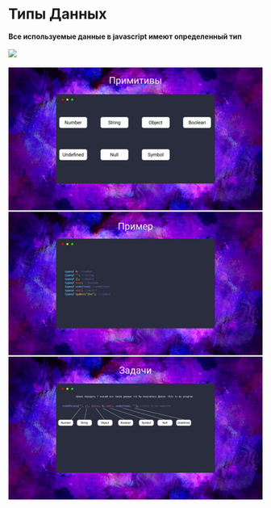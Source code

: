 # Типы Данных
**Все используемые данные в javascript имеют определенный тип** <br /> <br />
![](https://media.giphy.com/media/4FQMuOKR6zQRO/giphy.gif) <br /> <br />
![](https://github.com/MentalG/Lessons/blob/master/lesson1/materials/primitive.png) <br />
![](https://github.com/MentalG/Lessons/blob/master/lesson1/materials/types.png) <br />
![](https://github.com/MentalG/Lessons/blob/master/lesson1/materials/tasks.png) <br />
